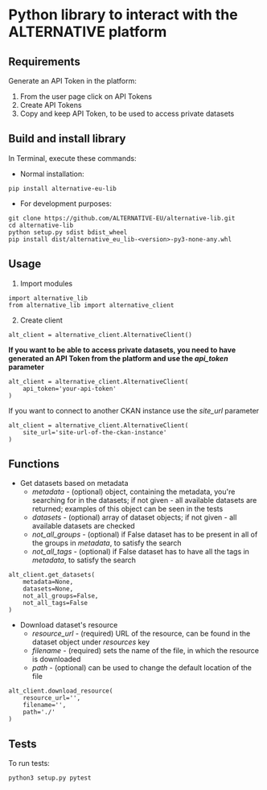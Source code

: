 # Python library to interact with the ALTERNATIVE platform

## Requirements
Generate an API Token in the platform:
1. From the user page click on API Tokens
2. Create API Tokens
3. Copy and keep API Token, to be used to access private datasets

## Build and install library
In Terminal, execute these commands:
- Normal installation:
```
pip install alternative-eu-lib
```
- For development purposes:
```
git clone https://github.com/ALTERNATIVE-EU/alternative-lib.git
cd alternative-lib
python setup.py sdist bdist_wheel
pip install dist/alternative_eu_lib-<version>-py3-none-any.whl
```

## Usage
1. Import modules
```
import alternative_lib
from alternative_lib import alternative_client
```
2. Create client
```
alt_client = alternative_client.AlternativeClient()
```
**If you want to be able to access private datasets, you need to have generated an API Token from the platform and use the *api_token* parameter**
```
alt_client = alternative_client.AlternativeClient(
    api_token='your-api-token'
)
```
If you want to connect to another CKAN instance use the *site_url* parameter
```
alt_client = alternative_client.AlternativeClient(
    site_url='site-url-of-the-ckan-instance'
)
```

## Functions
- Get datasets based on metadata
    - *metadata* - (optional) object, containing the metadata, you're searching for in the datasets; if not given - all available datasets are returned; examples of this object can be seen in the tests
    - *datasets* - (optional) array of dataset objects; if not given - all available datasets are checked
    - *not_all_groups* - (optional) if False dataset has to be present in all of the groups in *metadata*, to satisfy the search
    - *not_all_tags* - (optional) if False dataset has to have all the tags in *metadata*, to satisfy the search
```
alt_client.get_datasets(
    metadata=None,
    datasets=None,
    not_all_groups=False,
    not_all_tags=False
)
```
- Download dataset's resource
    - *resource_url* - (required) URL of the resource, can be found in the dataset object under *resources* key
    - *filename* - (required) sets the name of the file, in which the resource is downloaded
    - *path* - (optional) can be used to change the default location of the file
```
alt_client.download_resource(
    resource_url='',
    filename='',
    path='./'
)
```

## Tests
To run tests:
```
python3 setup.py pytest
```
